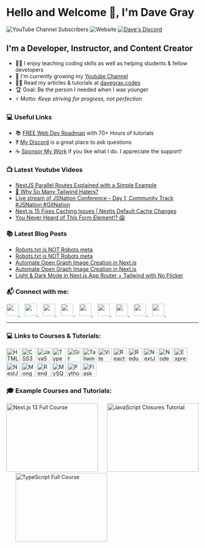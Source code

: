 # Hello and Welcome 👋, I'm Dave Gray

![YouTube Channel Subscribers](https://img.shields.io/youtube/channel/subscribers/UCY38RvRIxYODO4penyxUwTg?label=SUBSCRIBERS&logo=Youtube&style=for-the-badge)
![Website](https://img.shields.io/website?url=https%3A%2F%2Fwww.davegray.codes&style=for-the-badge&label=davegray.codes)
[![Dave's Discord](https://img.shields.io/discord/809820980285276210?color=7289DA&logo=discord&logoColor=white&style=for-the-badge)][discord]

## I'm a Developer, Instructor, and Content Creator

- 👨‍🏫 I enjoy teaching coding skills as well as helping students & fellow developers
- 🌱 I'm currently growing my [Youtube Channel][youtube]
- 👨‍💻 Read my articles & tutorials at [davegray.codes][website]
- 🏆 Goal: Be the person I needed when I was younger
- ⚡ Motto: _Keep striving for progress, not perfection_

### 💻 Useful Links

- 📚 [FREE Web Dev Roadmap](https://courses.davegray.codes/) with 70+ Hours of tutorials
- ❓ [My Discord][discord] is a great place to ask questions
- ☕ [Sponsor My Work](https://github.com/sponsors/gitdagray) if you like what I do. I appreciate the support! 

### 📺 Latest Youtube Videos

<!-- YOUTUBE:START -->
- [NextJS Parallel Routes Explained with a Simple Example](https://www.youtube.com/watch?v=M836RZxReHU)
- [🤔 Why So Many Tailwind Haters?](https://www.youtube.com/watch?v=line8Tfy_4s)
- [Live stream of JSNation Conference – Day 1, Community Track #JSNation #GitNation](https://www.youtube.com/watch?v=YKc6kYPgEzU)
- [Next.js 15 Fixes Caching Issues | Nextjs Default Cache Changes](https://www.youtube.com/watch?v=PCy-lBnG0Fw)
- [You Never Heard of This Form Element!? 😱](https://www.youtube.com/watch?v=y6aufauPTUg)
<!-- YOUTUBE:END -->

### 📚 Latest Blog Posts

<!-- BLOG:START -->
- [Robots.txt is NOT Robots meta](https://www.davegray.codes/posts/robots-txt-vs-robots-meta)
- [Robots.txt is NOT Robots meta](https://www.davegray.codes/posts/robots-txt-vs-robots-meta)
- [Automate Open Graph Image Creation in Next.js](https://www.davegray.codes/posts/automate-open-graph-images-nextjs)
- [Automate Open Graph Image Creation in Next.js](https://www.davegray.codes/posts/automate-open-graph-images-nextjs)
- [Light &amp; Dark Mode in Next.js App Router + Tailwind with No Flicker](https://www.davegray.codes/posts/light-dark-mode-nextjs-app-router-tailwind)
<!-- BLOG:END -->

### 📬 Connect with me:
                  
<p align="left">
    <a href="https://www.dev.to/gitdagray" target="_blank" rel="noreferrer">
        <picture>
            <source media="(prefers-color-scheme: dark)" srcset="https://raw.githubusercontent.com/danielcranney/readme-generator/main/public/icons/socials/devdotto-dark.svg" />
            <source media="(prefers-color-scheme: light)" srcset="https://raw.githubusercontent.com/danielcranney/readme-generator/main/public/icons/socials/devdotto.svg" />
            <img src="https://raw.githubusercontent.com/danielcranney/readme-generator/main/public/icons/socials/devdotto.svg" width="32" height="32" />
        </picture>
    </a>&nbsp;&nbsp;
    <a href="https://www.github.com/gitdagray" target="_blank" rel="noreferrer">
        <picture>
            <source media="(prefers-color-scheme: dark)" srcset="https://raw.githubusercontent.com/danielcranney/readme-generator/main/public/icons/socials/github-dark.svg" />
            <source media="(prefers-color-scheme: light)" srcset="https://raw.githubusercontent.com/danielcranney/readme-generator/main/public/icons/socials/github.svg" />
            <img src="https://raw.githubusercontent.com/danielcranney/readme-generator/main/public/icons/socials/github.svg" width="32" height="32" />
        </picture>
    </a>&nbsp;&nbsp;
    <a href="https://yesdavidgray.hashnode.dev" target="_blank" rel="noreferrer">
        <picture>
            <source media="(prefers-color-scheme: dark)" srcset="./img/hashnode-dark.svg" />
            <source media="(prefers-color-scheme: light)" srcset="https://raw.githubusercontent.com/danielcranney/readme-generator/main/public/icons/socials/hashnode.svg" />
            <img src="https://raw.githubusercontent.com/danielcranney/readme-generator/main/public/icons/socials/hashnode.svg" width="32" height="32" />
        </picture>
    </a>&nbsp;&nbsp;
    <a href="https://www.linkedin.com/in/davidagray" target="_blank" rel="noreferrer">
        <picture>
            <source media="(prefers-color-scheme: dark)" srcset="https://raw.githubusercontent.com/danielcranney/readme-generator/main/public/icons/socials/linkedin-dark.svg" />
            <source media="(prefers-color-scheme: light)" srcset="https://raw.githubusercontent.com/danielcranney/readme-generator/main/public/icons/socials/linkedin.svg" />
            <img src="https://raw.githubusercontent.com/danielcranney/readme-generator/main/public/icons/socials/linkedin.svg" width="32" height="32" />
        </picture>
    </a>&nbsp;&nbsp;
    <a href="http://www.medium.com/davegray_86804" target="_blank" rel="noreferrer">
        <picture>
            <source media="(prefers-color-scheme: dark)" srcset="https://raw.githubusercontent.com/danielcranney/readme-generator/main/public/icons/socials/medium-dark.svg" />
            <source media="(prefers-color-scheme: light)" srcset="https://raw.githubusercontent.com/danielcranney/readme-generator/main/public/icons/socials/medium.svg" />
            <img src="https://raw.githubusercontent.com/danielcranney/readme-generator/main/public/icons/socials/medium.svg" width="32" height="32" />
        </picture>
    </a>&nbsp;&nbsp;
    <a href="https://www.davegray.codes/feed.xml" target="_blank" rel="noreferrer">
        <picture>
            <source media="(prefers-color-scheme: dark)" srcset="./img/rss-dark.svg" />
            <source media="(prefers-color-scheme: light)" srcset="https://raw.githubusercontent.com/danielcranney/readme-generator/main/public/icons/socials/rss.svg" />
            <img src="https://raw.githubusercontent.com/danielcranney/readme-generator/main/public/icons/socials/rss.svg" width="32" height="32" />
        </picture>
    </a>&nbsp;&nbsp;
    <a href="https://www.x.com/yesdavidgray" target="_blank" rel="noreferrer">
        <picture>
            <source media="(prefers-color-scheme: dark)" srcset="https://raw.githubusercontent.com/danielcranney/readme-generator/main/public/icons/socials/twitter-dark.svg" />
            <source media="(prefers-color-scheme: light)" srcset="https://raw.githubusercontent.com/danielcranney/readme-generator/main/public/icons/socials/twitter.svg" />
            <img src="https://raw.githubusercontent.com/danielcranney/readme-generator/main/public/icons/socials/twitter.svg" width="32" height="32" />
        </picture>
    </a>&nbsp;&nbsp;
    <a href="https://www.youtube.com/@DaveGrayTeachesCode" target="_blank" rel="noreferrer">
        <picture>
            <source media="(prefers-color-scheme: dark)" srcset="./img/youtube-dark.svg" />
            <source media="(prefers-color-scheme: light)" srcset="https://raw.githubusercontent.com/danielcranney/readme-generator/main/public/icons/socials/youtube.svg" />
            <img src="https://raw.githubusercontent.com/danielcranney/readme-generator/main/public/icons/socials/youtube.svg" width="32" height="32" />
        </picture>
    </a>&nbsp;&nbsp;
    <a href="https://discord.gg/neKghyefqh" target="_blank" rel="noreferrer">
        <picture>
            <source media="(prefers-color-scheme: dark)" srcset="./img/discord-dark.svg" />
            <source media="(prefers-color-scheme: light)" srcset="https://raw.githubusercontent.com/danielcranney/readme-generator/main/public/icons/socials/discord.svg" />
            <img src="https://raw.githubusercontent.com/danielcranney/readme-generator/main/public/icons/socials/discord.svg" width="32" height="32" />
        </picture>
    </a>&nbsp;&nbsp;
</p>

---

### 💻 Links to Courses & Tutorials:

<p align="left">
    <a href="https://youtu.be/mJgBOIoGihA" target="_blank" rel="noreferrer"><img src="https://raw.githubusercontent.com/danielcranney/readme-generator/main/public/icons/skills/html5-colored.svg" width="36" height="36" alt="HTML5" /></a>
    <a href="https://youtu.be/n4R2E7O-Ngo" target="_blank" rel="noreferrer"><img src="https://raw.githubusercontent.com/danielcranney/readme-generator/main/public/icons/skills/css3-colored.svg" width="36" height="36" alt="CSS3" /></a>
    <a href="https://youtu.be/EfAl9bwzVZk" target="_blank" rel="noreferrer"><img src="https://raw.githubusercontent.com/danielcranney/readme-generator/main/public/icons/skills/javascript-colored.svg" width="36" height="36" alt="JavaScript" /></a>
    <a href="https://youtu.be/gieEQFIfgYc" target="_blank" rel="noreferrer"><img src="https://raw.githubusercontent.com/danielcranney/readme-generator/main/public/icons/skills/typescript-colored.svg" width="36" height="36" alt="TypeScript" /></a>
    <a href="https://youtu.be/CvUiKWv2-C0" target="_blank" rel="noreferrer"><img src="https://raw.githubusercontent.com/danielcranney/readme-generator/main/public/icons/skills/git-colored.svg" width="36" height="36" alt="Git" /></a>
    <a href="https://youtu.be/lCxcTsOHrjo" target="_blank" rel="noreferrer"><img src="https://raw.githubusercontent.com/danielcranney/readme-generator/main/public/icons/skills/tailwindcss-colored.svg" width="36" height="36" alt="TailwindCSS" /></a>
    <a href="https://youtu.be/SsITROMWhnM" target="_blank" rel="noreferrer"><img src="https://raw.githubusercontent.com/danielcranney/readme-generator/main/public/icons/skills/vite-colored.svg" width="36" height="36" alt="Vite" /></a>
    <a href="https://youtu.be/RVFAyFWO4go" target="_blank" rel="noreferrer"><img src="https://raw.githubusercontent.com/danielcranney/readme-generator/main/public/icons/skills/react-colored.svg" width="36" height="36" alt="React" /></a>
    <a href="https://youtu.be/NqzdVN2tyvQ" target="_blank" rel="noreferrer"><img src="https://raw.githubusercontent.com/danielcranney/readme-generator/main/public/icons/skills/redux-colored.svg" width="36" height="36" alt="Redux" /></a>
    <a href="https://youtu.be/843nec-IvW0" target="_blank" rel="noreferrer"><img src="https://raw.githubusercontent.com/danielcranney/readme-generator/main/public/icons/skills/nextjs-colored-dark.svg" width="36" height="36" alt="NextJs" /></a>
    <a href="https://youtu.be/f2EqECiTBL8" target="_blank" rel="noreferrer"><img src="https://raw.githubusercontent.com/danielcranney/readme-generator/main/public/icons/skills/nodejs-colored.svg" width="36" height="36" alt="NodeJS" /></a>
    <a href="https://youtu.be/jivyItmsu18" target="_blank" rel="noreferrer"><img src="https://raw.githubusercontent.com/danielcranney/readme-generator/main/public/icons/skills/express-colored-dark.svg" width="36" height="36" alt="Express" /></a>
    <a href="https://youtu.be/juNVinepwKA" target="_blank" rel="noreferrer"><img src="https://raw.githubusercontent.com/danielcranney/readme-generator/main/public/icons/skills/nestjs-colored.svg" width="36" height="36" alt="NestJS" /></a>
    <a href="https://youtu.be/-PdjUx9JZ2E" target="_blank" rel="noreferrer"><img src="https://raw.githubusercontent.com/danielcranney/readme-generator/main/public/icons/skills/mongodb-colored.svg" width="36" height="36" alt="MongoDB" /></a>
    <a href="https://youtu.be/l134cBAJCuc" target="_blank" rel="noreferrer"><img src="https://raw.githubusercontent.com/danielcranney/readme-generator/main/public/icons/skills/render-colored.svg" width="36" height="36" alt="Render" /></a>
    <a href="https://youtu.be/WFNtmhwU5HU" target="_blank" rel="noreferrer"><img src="https://raw.githubusercontent.com/danielcranney/readme-generator/main/public/icons/skills/mysql-colored.svg" width="36" height="36" alt="MySQL" /></a>
    <a href="https://youtu.be/H2EJuAcrZYU" target="_blank" rel="noreferrer"><img src="https://raw.githubusercontent.com/danielcranney/readme-generator/main/public/icons/skills/python-colored.svg" width="36" height="36" alt="Python" /></a>
    <a href="https://youtu.be/jQjjqEjZK58" target="_blank" rel="noreferrer"><img src="https://raw.githubusercontent.com/danielcranney/readme-generator/main/public/icons/skills/flask-colored-dark.svg" width="36" height="36" alt="Flask" /></a>
</p>

### 🎓 Example Courses and Tutorials:

<a href="http://www.youtube.com/watch?feature=player_embedded&v=843nec-IvW0
" target="_blank"><img src="http://img.youtube.com/vi/843nec-IvW0/0.jpg" 
alt="Next.js 13 Full Course" width="240" height="180" /></a>&nbsp;&nbsp;&nbsp;&nbsp;&nbsp;&nbsp;<a href="http://www.youtube.com/watch?feature=player_embedded&v=1S8SBDhA7HA
" target="_blank"><img src="http://img.youtube.com/vi/1S8SBDhA7HA/0.jpg" 
alt="JavaScript Closures Tutorial" width="240" height="180" /></a>
&nbsp;&nbsp;&nbsp;&nbsp;&nbsp;&nbsp;<a href="http://www.youtube.com/watch?feature=player_embedded&v=gieEQFIfgYc
" target="_blank"><img src="http://img.youtube.com/vi/gieEQFIfgYc/0.jpg" 
alt="TypeScript Full Course" width="240" height="180" /></a>

[youtube]: https://www.youtube.com/@DaveGrayTeachesCode
[website]: https://www.davegray.codes
[discord]: https://discord.gg/neKghyefqh